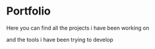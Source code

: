# Portfolio

Here you can find all the projects i have been working on

and the tools i have been trying to develop
